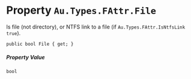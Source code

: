 # Property `Au.Types.FAttr.File`

Is file (not directory), or NTFS link to a file (if `Au.Types.FAttr.IsNtfsLink` `true`).

```
public bool File { get; }
```

##### Property Value

`bool`